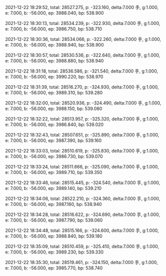 2021-12-22 18:29:52, total: 28527.275, p: -323.160, delta:7.000 手, g:1.000, e: 7.000, b: -56.000, ep: 3988.040, bp: 538.900

2021-12-22 18:30:13, total: 28534.239, p: -322.930, delta:7.000 手, g:1.000, e: 7.000, b: -56.000, ep: 3986.750, bp: 538.710

2021-12-22 18:30:36, total: 28534.066, p: -322.260, delta:7.000 手, g:1.000, e: 7.000, b: -56.000, ep: 3988.940, bp: 538.900

2021-12-22 18:30:57, total: 28530.536, p: -322.640, delta:7.000 手, g:1.000, e: 7.000, b: -56.000, ep: 3988.880, bp: 538.940

2021-12-22 18:31:18, total: 28536.586, p: -321.540, delta:7.000 手, g:1.000, e: 7.000, b: -56.000, ep: 3990.220, bp: 538.970

2021-12-22 18:31:39, total: 28516.270, p: -324.930, delta:7.000 手, g:1.000, e: 7.000, b: -56.000, ep: 3989.310, bp: 539.280

2021-12-22 18:32:00, total: 28520.936, p: -324.490, delta:7.000 手, g:1.000, e: 7.000, b: -56.000, ep: 3988.150, bp: 539.080

2021-12-22 18:32:22, total: 28513.957, p: -325.320, delta:7.000 手, g:1.000, e: 7.000, b: -56.000, ep: 3986.840, bp: 539.020

2021-12-22 18:32:43, total: 28507.651, p: -325.890, delta:7.000 手, g:1.000, e: 7.000, b: -56.000, ep: 3987.390, bp: 539.160

2021-12-22 18:33:03, total: 28510.619, p: -325.830, delta:7.000 手, g:1.000, e: 7.000, b: -56.000, ep: 3986.730, bp: 539.070

2021-12-22 18:33:24, total: 28511.666, p: -325.090, delta:7.000 手, g:1.000, e: 7.000, b: -56.000, ep: 3989.710, bp: 539.350

2021-12-22 18:33:46, total: 28515.445, p: -324.540, delta:7.000 手, g:1.000, e: 7.000, b: -56.000, ep: 3989.140, bp: 539.210

2021-12-22 18:34:06, total: 28522.210, p: -324.360, delta:7.000 手, g:1.000, e: 7.000, b: -56.000, ep: 3987.160, bp: 538.940

2021-12-22 18:34:28, total: 28516.622, p: -324.690, delta:7.000 手, g:1.000, e: 7.000, b: -56.000, ep: 3987.790, bp: 539.060

2021-12-22 18:34:48, total: 28515.166, p: -324.600, delta:7.000 手, g:1.000, e: 7.000, b: -56.000, ep: 3988.840, bp: 539.180

2021-12-22 18:35:09, total: 28510.459, p: -325.410, delta:7.000 手, g:1.000, e: 7.000, b: -56.000, ep: 3989.230, bp: 539.330

2021-12-22 18:35:30, total: 28519.461, p: -324.150, delta:7.000 手, g:1.000, e: 7.000, b: -56.000, ep: 3985.770, bp: 538.740